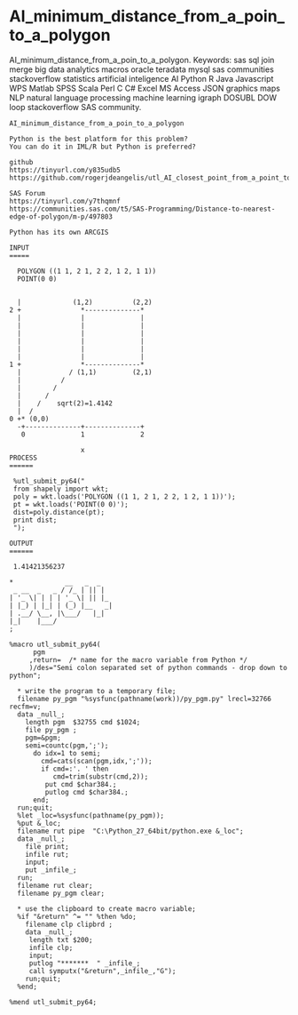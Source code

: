# AI_minimum_distance_from_a_poin_to_a_polygon
AI_minimum_distance_from_a_poin_to_a_polygon. Keywords: sas sql join merge big data analytics macros oracle teradata mysql sas communities stackoverflow statistics artificial inteligence AI Python R Java Javascript WPS Matlab SPSS Scala Perl C C# Excel MS Access JSON graphics maps NLP natural language processing machine learning igraph DOSUBL DOW loop stackoverflow SAS community.

    AI_minimum_distance_from_a_poin_to_a_polygon

    Python is the best platform for this problem?
    You can do it in IML/R but Python is preferred?

    github
    https://tinyurl.com/y835udb5
    https://github.com/rogerjdeangelis/utl_AI_closest_point_from_a_point_to_a_polygon

    SAS Forum
    https://tinyurl.com/y7thqmnf
    https://communities.sas.com/t5/SAS-Programming/Distance-to-nearest-edge-of-polygon/m-p/497803

    Python has its own ARCGIS

    INPUT
    =====

      POLYGON ((1 1, 2 1, 2 2, 1 2, 1 1))
      POINT(0 0)


      |             (1,2)          (2,2)
    2 +               *--------------*
      |               |              |
      |               |              |
      |               |              |
      |               |              |
      |               |              |
      |               |              |
    1 +               *--------------*
      |            / (1,1)         (2,1)
      |          /
      |        /
      |      /
      |    /    sqrt(2)=1.4142
      |  /
    0 +* (0,0)
      -+--------------+--------------+
       0              1              2

                      x
    PROCESS
    ======

     %utl_submit_py64("
     from shapely import wkt;
     poly = wkt.loads('POLYGON ((1 1, 2 1, 2 2, 1 2, 1 1))');
     pt = wkt.loads('POINT(0 0)');
     dist=poly.distance(pt);
     print dist;
     ");

    OUTPUT
    ======

     1.41421356237

    *             __   _  _
     _ __  _   _ / /_ | || |
    | '_ \| | | | '_ \| || |_
    | |_) | |_| | (_) |__   _|
    | .__/ \__, |\___/   |_|
    |_|    |___/
    ;

    %macro utl_submit_py64(
          pgm
         ,return=  /* name for the macro variable from Python */
         )/des="Semi colon separated set of python commands - drop down to python";

      * write the program to a temporary file;
      filename py_pgm "%sysfunc(pathname(work))/py_pgm.py" lrecl=32766 recfm=v;
      data _null_;
        length pgm  $32755 cmd $1024;
        file py_pgm ;
        pgm=&pgm;
        semi=countc(pgm,';');
          do idx=1 to semi;
            cmd=cats(scan(pgm,idx,';'));
            if cmd=:'. ' then
               cmd=trim(substr(cmd,2));
             put cmd $char384.;
             putlog cmd $char384.;
          end;
      run;quit;
      %let _loc=%sysfunc(pathname(py_pgm));
      %put &_loc;
      filename rut pipe  "C:\Python_27_64bit/python.exe &_loc";
      data _null_;
        file print;
        infile rut;
        input;
        put _infile_;
      run;
      filename rut clear;
      filename py_pgm clear;

      * use the clipboard to create macro variable;
      %if "&return" ^= "" %then %do;
        filename clp clipbrd ;
        data _null_;
         length txt $200;
         infile clp;
         input;
         putlog "*******  " _infile_;
         call symputx("&return",_infile_,"G");
        run;quit;
      %end;

    %mend utl_submit_py64;

